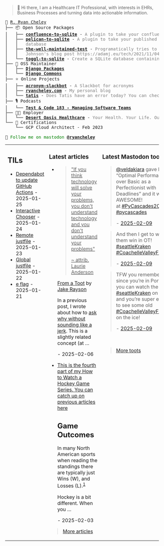 > 👋 Hi there, I am a Healthcare IT Professional, with interests in EHRs, Business Processes and turning data into actionable information.

<pre style="font-family:Menlo,'DejaVu Sans Mono',consolas,'Courier New',monospace">🙂 <a href="https://www.ryancheley.com">R. Ryan Cheley</a>
<span style="color: #808080; text-decoration-color: #808080">┣━━ </span>📦 Open Source Packages
<span style="color: #808080; text-decoration-color: #808080">┃   ┣━━ </span><span style="font-weight: bold"><a href="https://pypi.org/project/confluence-to-sqlite/">confluence-to-sqlite</a></span> - <span style="color: #808080; text-decoration-color: #808080">A plugin to take your confluence data and add it to a SQLite database</span>
<span style="color: #808080; text-decoration-color: #808080">┃   ┣━━ </span><span style="font-weight: bold"><a href="https://pypi.org/project/pelican-to-sqlite/">pelican-to-sqlite</a></span> - <span style="color: #808080; text-decoration-color: #808080">A plugin to take your published Pelican posts and put them into a SQLite</span>
<span style="color: #808080; text-decoration-color: #808080">┃   ┃   </span><span style="color: #808080; text-decoration-color: #808080">database</span>
<span style="color: #808080; text-decoration-color: #808080">┃   ┣━━ </span><span style="font-weight: bold"><a href="https://pypi.org/project/the-well-maintained-test/">the-well-maintained-test</a></span> - <span style="color: #808080; text-decoration-color: #808080">Programatically tries to answer the 12 questions from Adam </span>
<span style="color: #808080; text-decoration-color: #808080">┃   ┃   </span><span style="color: #808080; text-decoration-color: #808080">Johnson&#x27;s blog post https://adamj.eu/tech/2021/11/04/the-well-maintained-test/</span>
<span style="color: #808080; text-decoration-color: #808080">┃   ┗━━ </span><span style="font-weight: bold"><a href="https://pypi.org/project/toggl-to-sqlite/">toggl-to-sqlite</a></span> - <span style="color: #808080; text-decoration-color: #808080">Create a SQLite database containing data from your Toggl account.</span>
<span style="color: #808080; text-decoration-color: #808080">┣━━ </span>🧰 OSS Maintainer
<span style="color: #808080; text-decoration-color: #808080">┃   ┣━━ </span><span style="font-weight: bold"><a href="https://djangopackages.org">Django Packages</a></span>
<span style="color: #808080; text-decoration-color: #808080">┃   ┗━━ </span><span style="font-weight: bold"><a href="https://github.com/django-commons/">Django Commons</a></span>
<span style="color: #808080; text-decoration-color: #808080">┣━━ </span>⭐ Online Projects
<span style="color: #808080; text-decoration-color: #808080">┃   ┣━━ </span><span style="font-weight: bold"><a href="https://slackbot.ryancheley.com">acronym-slackbot</a></span> - <span style="color: #808080; text-decoration-color: #808080">A Slackbot for acronyms</span>
<span style="color: #808080; text-decoration-color: #808080">┃   ┣━━ </span><span style="font-weight: bold"><a href="https://www.ryancheley.com">ryancheley.com</a></span> - <span style="color: #808080; text-decoration-color: #808080">My personal blog</span>
<span style="color: #808080; text-decoration-color: #808080">┃   ┗━━ </span><span style="font-weight: bold"><a href="https://doestatisjrhaveanerrortoday.com">tatis</a></span> - <span style="color: #808080; text-decoration-color: #808080">Does Tatis have an error today? You can check here</span>
<span style="color: #808080; text-decoration-color: #808080">┣━━ </span>🎙️ Podcasts
<span style="color: #808080; text-decoration-color: #808080">┃   ┗━━ </span><span style="font-weight: bold"><a href="https://testandcode.com/183">Test &amp; Code 183 - Managing Software Teams</a></span>
<span style="color: #808080; text-decoration-color: #808080">┣━━ </span>👨‍💻 Employer
<span style="color: #808080; text-decoration-color: #808080">┃   ┗━━ </span><span style="font-weight: bold"><a href="https://www.mydohc.com">Desert Oasis Healthcare</a></span> - <span style="color: #808080; text-decoration-color: #808080">Your Health. Your Life. Our Passion.</span>
<span style="color: #808080; text-decoration-color: #808080">┗━━ </span>📜 Certifications
<span style="color: #808080; text-decoration-color: #808080">    ┗━━ </span>GCP Cloud Architect - Feb 2023

🦣 <span style="color: #008000; text-decoration-color: #008000">Follow me on mastodon </span><span style="color: #008000; text-decoration-color: #008000; font-weight: bold"><a href="https://mastodon.social/@ryancheley">@ryancheley</a></span>
</pre>


<table><tr><td valign="top" width="33%">

## TILs

<ul>

  <li><a href="https://github.com/ryancheley/til/blob/main/github/gha-dependabot.md" target="_blank">Dependabot to update GitHub Actions</a> - 2025-01-25</li>

  <li><a href="https://github.com/ryancheley/til/blob/main/just/interactive-chooser.md" target="_blank">Interactive Chooser</a> - 2025-01-24</li>

  <li><a href="https://github.com/ryancheley/til/blob/main/just/remote-justfiles.md" target="_blank">Remote justfile</a> - 2025-01-23</li>

  <li><a href="https://github.com/ryancheley/til/blob/main/just/global-justfile.md" target="_blank">Global justfile</a> - 2025-01-22</li>

  <li><a href="https://github.com/ryancheley/til/blob/main/git/e-flag.md" target="_blank">e flag</a> - 2025-01-21</li>

</ul>


</td><td valign="top" width="34%">

### Latest articles

<ul>

  <li><a href="tag:www.ryancheley.com,2025-02-06:/2025/02/06/technical-solutions-to-people-problems/" target="_blank"><blockquote>
<p>"If you think technology will solve your problems, you don't understand technology and you don't understand your problems"</p>
<p>~ attrib. Laurie Anderson</p>
</blockquote>
<p>From a <a href="https://mas.to/@natureworks/113917094844091858">Toot</a> by <a href="https://mas.to/@natureworks">Jake Rayson</a></p>
<p>In a previous post, I wrote about how to <a href="https://www.ryancheley.com/2024/08/22/how-to-ask-why-without-sounding-like-a-jerk/">ask why without sounding like a jerk</a>. This is a slightly related concept (at …</p></a> - 2025-02-06</li>

  <li><a href="tag:www.ryancheley.com,2025-02-03:/2025/02/03/how-to-watch-a-hockey-game-reading-the-standings/" target="_blank"><p>This is the fourth part of my How to Watch a Hockey Game Series. You can catch up on previous articles <a href="https://www.ryancheley.com/2025/01/27/how-to-watch-a-hockey-game-three-rules/">here</a></p>
<h2>Game Outcomes</h2>
<p>In many North American sports when reading the standings there are typically just Wins (W), and Losses (L).<sup id="sf-how-to-watch-a-hockey-game-reading-the-standings-1-back"><a class="simple-footnote" href="https://ryancheley.com/feeds/all.rss.xml#sf-how-to-watch-a-hockey-game-reading-the-standings-1" title="Football also has Ties (T) but they are exceedingly rare and are only ever displayed when the first Tie of the season occurs">1</a></sup></p>
<p>Hockey is a bit different. When you …</p></a> - 2025-02-03</li>

</ul>

> <a href="https://ryancheley.com/" target="_blank">More articles</a>

</td><td valign="top" width="33%">

### Latest Mastodon toots


  <blockquote>
  <p><span class="h-card"><a class="u-url mention" href="https://mastodon.social/@veldakiara">@<span>veldakiara</span></a></span> gave her talk “Optimal Performance over Basic as a Perfectionist with Deadlines” and it was AWESOME!<br />at <a class="mention hashtag" href="https://mastodon.social/tags/PyCascades2025" rel="tag">#<span>PyCascades2025</span></a> <a class="mention hashtag" href="https://mastodon.social/tags/pycascades" rel="tag">#<span>pycascades</span></a></p>
  - <a href="https://mastodon.social/@ryancheley/113976212278218711" target="_blank">2025-02-09</a>
  </blockquote>

  <blockquote>
  <p>And then I get to watch them win in OT! <a class="mention hashtag" href="https://mastodon.social/tags/seattleKraken" rel="tag">#<span>seattleKraken</span></a> <a class="mention hashtag" href="https://mastodon.social/tags/CoachelleValleyFirebirds" rel="tag">#<span>CoachelleValleyFirebirds</span></a></p>
  - <a href="https://mastodon.social/@ryancheley/113972327516923765" target="_blank">2025-02-09</a>
  </blockquote>

  <blockquote>
  <p>TFW you remember that since you’re in Portland you can watch the <a class="mention hashtag" href="https://mastodon.social/tags/seattleKraken" rel="tag">#<span>seattleKraken</span></a> on Prime and you’re super excited to see some old <a class="mention hashtag" href="https://mastodon.social/tags/CoachelleValleyFirebirds" rel="tag">#<span>CoachelleValleyFirebirds</span></a> on the ice!</p>
  - <a href="https://mastodon.social/@ryancheley/113972317211845456" target="_blank">2025-02-09</a>
  </blockquote>


<br>

> <a href="https://mastodon.social/@ryancheley" target="_blank">More toots</a>


</td></tr></table>